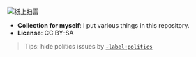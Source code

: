 ﻿![纸上扫雷](https://cloud.githubusercontent.com/assets/15178410/15104973/faf8f882-15ac-11e6-819b-d8f031e10b85.PNG)

- **Collection for myself**: I put various things in this repository.
- **License**: CC BY-SA

> Tips: hide politics issues by [`-label:politics`](https://github.com/zcyzcy88/SelfColle/issues?q=is%3Aissue+-label%3Apolitics+is%3Aopen)
